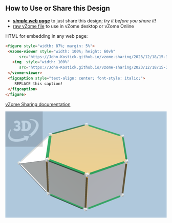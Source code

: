 
## How to Use or Share this Design

 - [***simple web page***](<https://John-Kostick.github.io/vzome-sharing/2023/12/18/15-33-27-J54-Augmented-Hexagonal-Prism-Polygon12/>) to just share this design; *try it before you share it!*
 - [raw vZome file](<https://raw.githubusercontent.com/John-Kostick/vzome-sharing/main/2023/12/18/15-33-27-J54-Augmented-Hexagonal-Prism-Polygon12/J54-Augmented-Hexagonal-Prism-Polygon12.vZome>) to use in vZome desktop or vZome Online
 
 HTML for embedding in any web page:
 ```html
<figure style="width: 87%; margin: 5%">
  <vzome-viewer style="width: 100%; height: 60vh"
       src="https://John-Kostick.github.io/vzome-sharing/2023/12/18/15-33-27-J54-Augmented-Hexagonal-Prism-Polygon12/J54-Augmented-Hexagonal-Prism-Polygon12.vZome" >
    <img  style="width: 100%"
       src="https://John-Kostick.github.io/vzome-sharing/2023/12/18/15-33-27-J54-Augmented-Hexagonal-Prism-Polygon12/J54-Augmented-Hexagonal-Prism-Polygon12.png" >
  </vzome-viewer>
  <figcaption style="text-align: center; font-style: italic;">
     REPLACE this caption!
  </figcaption>
</figure>
 ```

[vZome Sharing documentation](https://vzome.github.io/vzome/sharing.html#how-it-works)

![Image](<J54-Augmented-Hexagonal-Prism-Polygon12.png>)


